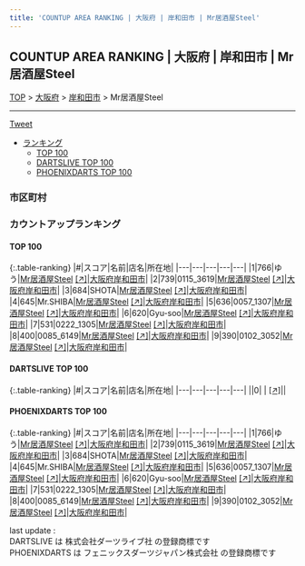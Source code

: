 ```yaml
---
title: 'COUNTUP AREA RANKING | 大阪府 | 岸和田市 | Mr居酒屋Steel'
---
```

## COUNTUP AREA RANKING | 大阪府 | 岸和田市 | Mr居酒屋Steel

[TOP](/darts/rank/) > [大阪府](/darts/rank/大阪府/) > [岸和田市](/darts/rank/大阪府/岸和田市/) > Mr居酒屋Steel

___

<a href="https://twitter.com/share?ref_src=twsrc%5Etfw" data-text="COUNTUP AREA RANKING | 大阪府岸和田市Mr居酒屋Steel" class="twitter-share-button" data-hashtags="DARTSLIVE,PHOENIXDARTS,darts,ダーツ" data-show-count="false">Tweet</a>

* [ランキング](#カウントアップランキング)
    * [TOP 100](#top-100)
    * [DARTSLIVE TOP 100](#dartslive-top-100)
    * [PHOENIXDARTS TOP 100](#phoenixdarts-top-100)

### 市区町村

<ul>

</ul>

### カウントアップランキング

#### TOP 100



{:.table-ranking}
|#|スコア|名前|店名|所在地|
|---|---|---|---|---|
|1|766|<span class="rank-name-pd">ゆう</span>|<a href="/darts/rank/shops/88883.html">Mr居酒屋Steel</a> <a href="https://vs.phoenixdarts.com/jp/shop/shopDetailInfo/s_88883?s_seq=88883">[↗]</a>|<a href="/darts/rank/大阪府/岸和田市">大阪府岸和田市</a>|
|2|739|<span class="rank-name-pd">0115_3619</span>|<a href="/darts/rank/shops/88883.html">Mr居酒屋Steel</a> <a href="https://vs.phoenixdarts.com/jp/shop/shopDetailInfo/s_88883?s_seq=88883">[↗]</a>|<a href="/darts/rank/大阪府/岸和田市">大阪府岸和田市</a>|
|3|684|<span class="rank-name-pd">SHOTA</span>|<a href="/darts/rank/shops/88883.html">Mr居酒屋Steel</a> <a href="https://vs.phoenixdarts.com/jp/shop/shopDetailInfo/s_88883?s_seq=88883">[↗]</a>|<a href="/darts/rank/大阪府/岸和田市">大阪府岸和田市</a>|
|4|645|<span class="rank-name-pd">Mr.SHIBA</span>|<a href="/darts/rank/shops/88883.html">Mr居酒屋Steel</a> <a href="https://vs.phoenixdarts.com/jp/shop/shopDetailInfo/s_88883?s_seq=88883">[↗]</a>|<a href="/darts/rank/大阪府/岸和田市">大阪府岸和田市</a>|
|5|636|<span class="rank-name-pd">0057_1307</span>|<a href="/darts/rank/shops/88883.html">Mr居酒屋Steel</a> <a href="https://vs.phoenixdarts.com/jp/shop/shopDetailInfo/s_88883?s_seq=88883">[↗]</a>|<a href="/darts/rank/大阪府/岸和田市">大阪府岸和田市</a>|
|6|620|<span class="rank-name-pd">Gyu-soo</span>|<a href="/darts/rank/shops/88883.html">Mr居酒屋Steel</a> <a href="https://vs.phoenixdarts.com/jp/shop/shopDetailInfo/s_88883?s_seq=88883">[↗]</a>|<a href="/darts/rank/大阪府/岸和田市">大阪府岸和田市</a>|
|7|531|<span class="rank-name-pd">0222_1305</span>|<a href="/darts/rank/shops/88883.html">Mr居酒屋Steel</a> <a href="https://vs.phoenixdarts.com/jp/shop/shopDetailInfo/s_88883?s_seq=88883">[↗]</a>|<a href="/darts/rank/大阪府/岸和田市">大阪府岸和田市</a>|
|8|400|<span class="rank-name-pd">0085_6149</span>|<a href="/darts/rank/shops/88883.html">Mr居酒屋Steel</a> <a href="https://vs.phoenixdarts.com/jp/shop/shopDetailInfo/s_88883?s_seq=88883">[↗]</a>|<a href="/darts/rank/大阪府/岸和田市">大阪府岸和田市</a>|
|9|390|<span class="rank-name-pd">0102_3052</span>|<a href="/darts/rank/shops/88883.html">Mr居酒屋Steel</a> <a href="https://vs.phoenixdarts.com/jp/shop/shopDetailInfo/s_88883?s_seq=88883">[↗]</a>|<a href="/darts/rank/大阪府/岸和田市">大阪府岸和田市</a>|


#### DARTSLIVE TOP 100



{:.table-ranking}
|#|スコア|名前|店名|所在地|
|---|---|---|---|---|
||0|<span class="rank-name-dl"> </span>|<a href="/darts/rank/shops/.html"></a> <a href="">[↗]</a>|<a href="/darts/rank//"></a>|


#### PHOENIXDARTS TOP 100



{:.table-ranking}
|#|スコア|名前|店名|所在地|
|---|---|---|---|---|
|1|766|<span class="rank-name-pd">ゆう</span>|<a href="/darts/rank/shops/88883.html">Mr居酒屋Steel</a> <a href="https://vs.phoenixdarts.com/jp/shop/shopDetailInfo/s_88883?s_seq=88883">[↗]</a>|<a href="/darts/rank/大阪府/岸和田市">大阪府岸和田市</a>|
|2|739|<span class="rank-name-pd">0115_3619</span>|<a href="/darts/rank/shops/88883.html">Mr居酒屋Steel</a> <a href="https://vs.phoenixdarts.com/jp/shop/shopDetailInfo/s_88883?s_seq=88883">[↗]</a>|<a href="/darts/rank/大阪府/岸和田市">大阪府岸和田市</a>|
|3|684|<span class="rank-name-pd">SHOTA</span>|<a href="/darts/rank/shops/88883.html">Mr居酒屋Steel</a> <a href="https://vs.phoenixdarts.com/jp/shop/shopDetailInfo/s_88883?s_seq=88883">[↗]</a>|<a href="/darts/rank/大阪府/岸和田市">大阪府岸和田市</a>|
|4|645|<span class="rank-name-pd">Mr.SHIBA</span>|<a href="/darts/rank/shops/88883.html">Mr居酒屋Steel</a> <a href="https://vs.phoenixdarts.com/jp/shop/shopDetailInfo/s_88883?s_seq=88883">[↗]</a>|<a href="/darts/rank/大阪府/岸和田市">大阪府岸和田市</a>|
|5|636|<span class="rank-name-pd">0057_1307</span>|<a href="/darts/rank/shops/88883.html">Mr居酒屋Steel</a> <a href="https://vs.phoenixdarts.com/jp/shop/shopDetailInfo/s_88883?s_seq=88883">[↗]</a>|<a href="/darts/rank/大阪府/岸和田市">大阪府岸和田市</a>|
|6|620|<span class="rank-name-pd">Gyu-soo</span>|<a href="/darts/rank/shops/88883.html">Mr居酒屋Steel</a> <a href="https://vs.phoenixdarts.com/jp/shop/shopDetailInfo/s_88883?s_seq=88883">[↗]</a>|<a href="/darts/rank/大阪府/岸和田市">大阪府岸和田市</a>|
|7|531|<span class="rank-name-pd">0222_1305</span>|<a href="/darts/rank/shops/88883.html">Mr居酒屋Steel</a> <a href="https://vs.phoenixdarts.com/jp/shop/shopDetailInfo/s_88883?s_seq=88883">[↗]</a>|<a href="/darts/rank/大阪府/岸和田市">大阪府岸和田市</a>|
|8|400|<span class="rank-name-pd">0085_6149</span>|<a href="/darts/rank/shops/88883.html">Mr居酒屋Steel</a> <a href="https://vs.phoenixdarts.com/jp/shop/shopDetailInfo/s_88883?s_seq=88883">[↗]</a>|<a href="/darts/rank/大阪府/岸和田市">大阪府岸和田市</a>|
|9|390|<span class="rank-name-pd">0102_3052</span>|<a href="/darts/rank/shops/88883.html">Mr居酒屋Steel</a> <a href="https://vs.phoenixdarts.com/jp/shop/shopDetailInfo/s_88883?s_seq=88883">[↗]</a>|<a href="/darts/rank/大阪府/岸和田市">大阪府岸和田市</a>|


<div class="footer border-top border-gray-light mt-5 pt-3 text-right text-gray">
    last update : <span style="font-weight: italic" id="foot_last_modified"></span><br />
    DARTSLIVE は 株式会社ダーツライブ社 の登録商標です<br />
    PHOENIXDARTS は フェニックスダーツジャパン株式会社 の登録商標です<br />
</div>

<script src="https://cdnjs.cloudflare.com/ajax/libs/jquery.tablesorter/2.31.3/js/jquery.tablesorter.min.js" integrity="sha512-qzgd5cYSZcosqpzpn7zF2ZId8f/8CHmFKZ8j7mU4OUXTNRd5g+ZHBPsgKEwoqxCtdQvExE5LprwwPAgoicguNg==" crossorigin="anonymous" referrerpolicy="no-referrer"></script>
<link rel="stylesheet" href="https://cdnjs.cloudflare.com/ajax/libs/jquery.tablesorter/2.31.3/css/theme.default.min.css" integrity="sha512-wghhOJkjQX0Lh3NSWvNKeZ0ZpNn+SPVXX1Qyc9OCaogADktxrBiBdKGDoqVUOyhStvMBmJQ8ZdMHiR3wuEq8+w==" crossorigin="anonymous" referrerpolicy="no-referrer" />
<script>
$(function() {
    $(".table-ranking").tablesorter({sortList:[[0, 0]]});
    $("#foot_last_modified").text(formatDate(new Date(document.lastModified), 'yyyy-MM-dd HH:mm:ss'));
});
</script>

<script async src="https://platform.twitter.com/widgets.js" charset="utf-8"></script>